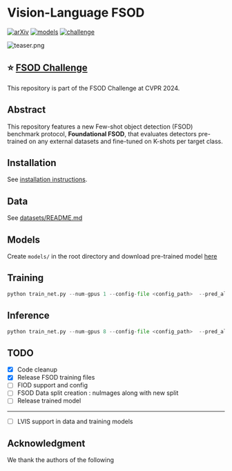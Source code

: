 # Vision-Language FSOD
[![arXiv](https://img.shields.io/badge/arXiv-2312.14494-b31b1b.svg)](https://arxiv.org/abs/2312.14494)
[![models](https://img.shields.io/badge/🤗HuggingFace-Model-yellow)](https://huggingface.co/empMEMORY/vision-language-fsod/tree/main)
[![challenge](https://img.shields.io/badge/EvalAI-FSOD_Challenge-green)](https://eval.ai/web/challenges/challenge-page/2270/overview)

![teaser.png](assets/teaser.png)

## :star: [FSOD Challenge](https://eval.ai/web/challenges/challenge-page/2270/overview)
This repository is part of the FSOD Challenge at CVPR 2024.

## Abstract
This repository features a new Few-shot object detection (FSOD) benchmark protocol, **Foundational FSOD**, that evaluates detectors pre-trained on any external datasets and fine-tuned on K-shots per target class.

## Installation
See [installation instructions](docs/INSTALL.md).

## Data
See [datasets/README.md](datasets/README.md)

## Models
Create `models/` in the root directory and download pre-trained model [here](https://huggingface.co/empMEMORY/vision-language-fsod/tree/main/pretrained_models/)

## Training
```python
python train_net.py --num-gpus 1 --config-file <config_path>  --pred_all_class  OUTPUT_DIR_PREFIX <root_output_dir>
```

## Inference
```python 
python train_net.py --num-gpus 8 --config-file <config_path>  --pred_all_class --eval-only  MODEL.WEIGHTS <model_path> OUTPUT_DIR_PREFIX <root_output_dir>
```

## TODO
- [x] Code cleanup 
- [x] Release FSOD training files 
- [ ] FIOD support and config
- [ ] FSOD Data split creation : nuImages along with new split
- [ ] Release trained model 

- ------------
- [ ] LVIS support in data and training models

## Acknowledgment
We thank the authors of the following 